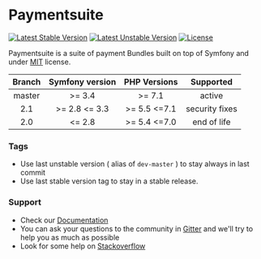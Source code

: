 # Paymentsuite

[![Latest Stable Version](https://poser.pugx.org/paymentsuite/paymentsuite/v/stable.png)](https://packagist.org/packages/paymentsuite/paymentsuite)
[![Latest Unstable Version](https://poser.pugx.org/paymentsuite/paymentsuite/v/unstable.png)](https://packagist.org/packages/paymentsuite/paymentsuite)
[![License](https://poser.pugx.org/paymentsuite/paymentsuite/license.png)](https://packagist.org/packages/paymentsuite/paymentsuite)

Paymentsuite is a suite of payment Bundles built on top of Symfony and under
[MIT](http://opensource.org/licenses/MIT) license.

Branch | Symfony version | PHP Versions | Supported        |
:----: | :-------------: | :----------: | :--------------: |
master |      >= 3.4     |    >= 7.1    |     active       |
 2.1   |  >= 2.8 <= 3.3  | >= 5.5 <=7.1 |  security fixes  |
 2.0   |     <= 2.8      | >= 5.4 <=7.0 |   end of life    |

### Tags

* Use last unstable version ( alias of `dev-master` ) to stay always in last 
commit
* Use last stable version tag to stay in a stable release.

### Support

* Check our [Documentation](http://github.com/paymentsuite/paymentsuite)
* You can ask your questions to the community in 
[Gitter](http://gitter.im/paymentsuite/paymentsuite) and we'll try to help you
as much as possible
* Look for some help on [Stackoverflow](http://stackoverflow.com)


